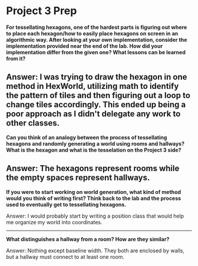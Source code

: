 # Project 3 Prep

**For tessellating hexagons, one of the hardest parts is figuring out where to place each hexagon/how to easily place hexagons on screen in an algorithmic way.
After looking at your own implementation, consider the implementation provided near the end of the lab.
How did your implementation differ from the given one? What lessons can be learned from it?**

Answer:
I was trying to draw the hexagon in one method in HexWorld, utilizing math to identify the pattern of tiles and then figuring out a loop to change tiles accordingly. This ended up being a poor approach as I didn't delegate any work to other classes. 
-----

**Can you think of an analogy between the process of tessellating hexagons and randomly generating a world using rooms and hallways?
What is the hexagon and what is the tesselation on the Project 3 side?**

Answer:
The hexagons represent rooms while the empty spaces represent hallways. 
-----
**If you were to start working on world generation, what kind of method would you think of writing first? 
Think back to the lab and the process used to eventually get to tessellating hexagons.**

Answer: I would probably start by writing a position class that would help me organize my world into coordinates. 

-----
**What distinguishes a hallway from a room? How are they similar?**

Answer: Nothing except baseline width. They both are enclosed by walls, but a hallway must connect to at least one room.  
